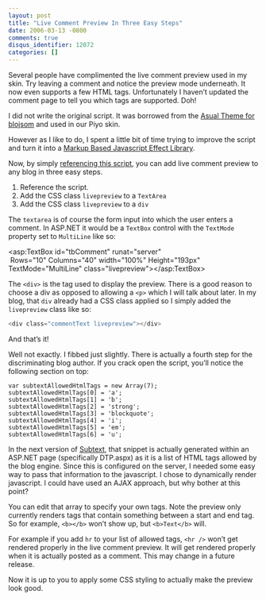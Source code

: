 ```yaml
---
layout: post
title: "Live Comment Preview In Three Easy Steps"
date: 2006-03-13 -0800
comments: true
disqus_identifier: 12072
categories: []
---
```

Several people have complimented the live comment preview used in my
skin. Try leaving a comment and notice the preview mode underneath. It
now even supports a few HTML tags. Unfortunately I haven’t updated the
comment page to tell you which tags are supported. Doh!

I did not write the original script. It was borrowed from the [Asual
Theme for
blojsom](http://wiki.blojsom.com/wiki/display/blojsom/Available+Themes "Asual Theme")
and used in our Piyo skin.

However as I like to do, I spent a little bit of time trying to improve
the script and turn it into a [Markup Based Javascript Effect
Library](http://weblogs.asp.net/jgalloway/archive/2006/01/18/435857.aspx "Using Markup Base Javascript Effect Libraries").

Now, by simply [referencing this
script](http://haacked.com/code/LiveCommentPreview.zip "Live Comment Preview Script"),
you can add live comment preview to any blog in three easy steps.

1.  Reference the script.
2.  Add the CSS class `livepreview` to a `TextArea`
3.  Add the CSS class `livepreview` to a `div`

The `textarea` is of course the form input into which the user enters a
comment. In ASP.NET it would be a `TextBox` control with the `TextMode`
property set to `MultiLine` like so:

\<asp:TextBox id="tbComment" runat="server"\
 Rows="10" Columns="40" width="100%" Height="193px"\
TextMode="MultiLine" class="livepreview"\>\</asp:TextBox\>

The `<div>` is the tag used to display the preview. There is a good
reason to choose a div as opposed to allowing a `<p>` which I will talk
about later. In my blog, that `div` already had a CSS class applied so I
simply added the `livepreview` class like so:

```csharp
<div class="commentText livepreview"></div>
```

And that’s it!

Well not exactly. I fibbed just slightly. There is actually a fourth
step for the discriminating blog author. If you crack open the script,
you’ll notice the following section on top:

    var subtextAllowedHtmlTags = new Array(7);
    subtextAllowedHtmlTags[0] = 'a';
    subtextAllowedHtmlTags[1] = 'b';
    subtextAllowedHtmlTags[2] = 'strong';
    subtextAllowedHtmlTags[3] = 'blockquote';
    subtextAllowedHtmlTags[4] = 'i';
    subtextAllowedHtmlTags[5] = 'em';
    subtextAllowedHtmlTags[6] = 'u';

In the next version of
[Subtext](http://subtextproject.com/ "Subtext Website"), that snippet is
actually generated within an ASP.NET page (specifically DTP.aspx) as it
is a list of HTML tags allowed by the blog engine. Since this is
configured on the server, I needed some easy way to pass that
information to the javascript. I chose to dynamically render javascript.
I could have used an AJAX approach, but why bother at this point?

You can edit that array to specify your own tags. Note the preview only
currently renders tags that contain something between a start and end
tag. So for example, `<b></b>` won’t show up, but `<b>Text</b>` will.

For example if you add `hr` to your list of allowed tags, `<hr />` won’t
get rendered properly in the live comment preview. It will get rendered
properly when it is actually posted as a comment. This may change in a
future release.

Now it is up to you to apply some CSS styling to actually make the
preview look good.

